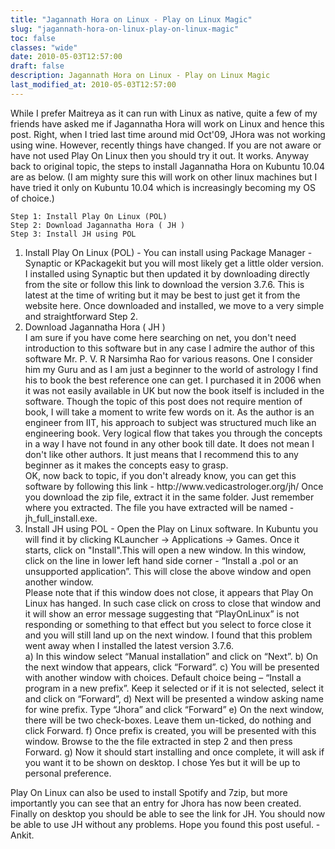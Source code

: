 ```yaml
---
title: "Jagannath Hora on Linux - Play on Linux Magic"
slug: "jagannath-hora-on-linux-play-on-linux-magic"
toc: false
classes: "wide"
date: 2010-05-03T12:57:00
draft: false
description: Jagannath Hora on Linux - Play on Linux Magic
last_modified_at: 2010-05-03T12:57:00
---
```

While I prefer Maitreya as it can run with Linux as native, quite a few of my friends have asked me if Jagannatha Hora will work on Linux and hence this post.
Right, when I tried last time around mid Oct'09, JHora was not working using wine. However, recently things have changed.
If you are not aware or have not used Play On Linux then you should try it out. It works. Anyway back to original topic, the steps to install Jagannatha Hora on Kubuntu 10.04 are as below. (I am mighty sure this will work on other linux machines but I have tried it only on Kubuntu 10.04 which is increasingly becoming my OS of choice.)
<pre><code>Step 1: Install Play On Linux (POL)
Step 2: Download Jagannatha Hora ( JH )
Step 3: Install JH using POL
</code></pre>
<ol>
<li>
Install Play On Linux (POL) - You can install using Package Manager - Synaptic or KPackagekit but you will most likely get a little older version. I installed using Synaptic but then updated it by downloading directly from the site or follow this link to download the version 3.7.6. This is latest at the time of writing but it may be best to just get it from the website here. Once downloaded and installed, we move to a very simple and straightforward Step 2.
</li>
<li>
Download Jagannatha Hora ( JH )
 <div class="boxed">I am sure if you have come here searching on net, you don't need introduction to this software but in any case I admire the author of this software Mr. P. V. R Narsimha Rao for various reasons. One I consider him my Guru and as I am just a beginner to the world of astrology I find his to book the best reference one can get. I purchased it in 2006 when it was not easily available in UK but now the book itself is included in the software. Though the topic of this post does not require mention of book, I will take a moment to write few words on it. As the author is an engineer from IIT, his approach to subject was structured much like an engineering book. Very logical flow that takes you through the concepts in a way I have not found in any other book till date. It does not mean I don't like other authors. It just means that I recommend this to any beginner as it makes the concepts easy to grasp.</div>
 OK, now back to topic, if you don't already know, you can get this software by following this link - http://www.vedicastrologer.org/jh/
Once you download the zip file, extract it in the same folder. Just remember where you extracted. The file you have extracted will be named - jh_full_install.exe.
</li>
<li>
Install JH using POL - Open the Play on Linux software. In Kubuntu you will find it by clicking KLauncher -&gt; Applications -&gt; Games. Once it starts, click on &quot;Install&quot;.This will open a new window.
In this window, click on the line in lower left hand side corner - “Install a .pol or an unsupported application”. This will close the above window and open another window.
 <div class="boxed">Please note that if this window does not close, it appears that Play On Linux has hanged. In such case click on cross to close that window and it will show an error message suggesting that “PlayOnLinux” is not responding or something to that effect but you select to force close it and you will still land up on the next window. I found that this problem went away when I installed the latest version 3.7.6.</div>
a) In this window select “Manual installation” and click on “Next”.
b) On the next window that appears, click “Forward”.
c) You will be presented with another window with choices. Default choice being –  “Install a program in a new prefix”. Keep it selected or if it is not selected, select it and click on “Forward”,
d) Next will be presented a window asking name for wine prefix. Type “Jhora” and click “Forward”
e)  On the next window, there will be two check-boxes. Leave them un-ticked, do nothing and click Forward.
f) Once prefix is created, you will be presented with this window. Browse to the the file extracted in step 2 and then press Forward.
g) Now it should start installing and once complete, it will ask if you want it to be shown on desktop. I chose Yes but it will be up to personal preference.
</li>
</ol>
Play On Linux can also be used to install Spotify and 7zip, but more importantly you can see that an entry for Jhora has now been created.
Finally on desktop you should be able to see the link for JH.
You should now be able to use JH without any problems.
Hope you found this post useful.
-Ankit.
